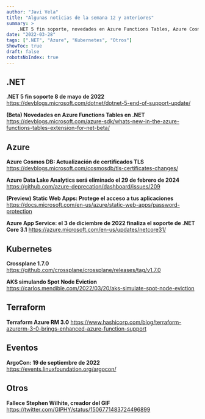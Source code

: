 ```yaml
---
author: "Javi Vela"
title: "Algunas noticias de la semana 12 y anteriores"
summary: >
    .NET 5 fin soporte, novedades en Azure Functions Tables, Azure Cosmos DB actualización de certificados TLS, Azure Data Lake Analytics será eliminado, fin soporte .NET Core 3.1 en Azure App Service, Crossplane 1.7.0, Terraform Azure RM 3.0
date: "2022-03-28"
tags: [".NET", "Azure", "Kubernetes", "Otros"]
ShowToc: true
draft: false
robotsNoIndex: true
---
```

## .NET
**.NET 5 fin soporte 8 de mayo de 2022**
https://devblogs.microsoft.com/dotnet/dotnet-5-end-of-support-update/
<br/>
<!-- #dotnet #microsoft #eol -->

**(Beta) Novedades en Azure Functions Tables en .NET**
https://devblogs.microsoft.com/azure-sdk/whats-new-in-the-azure-functions-tables-extension-for-net-beta/
<br/>
<!-- #dotnet #microsoft #azure #azurefunctions #tables #beta -->

## Azure
**Azure Cosmos DB: Actualización de certificados TLS**
https://devblogs.microsoft.com/cosmosdb/tls-certificates-changes/
<br/>
<!-- #azure #azure #cosmosdb #tls #certificates -->

**Azure Data Lake Analytics será eliminado el 29 de febrero de 2024**
https://github.com/azure-deprecation/dashboard/issues/209
<br/>
<!-- #azure #azure #datalake #analytics #retired #eol -->

**(Preview) Static Web Apps: Protege el acceso a tus aplicaciones**
https://docs.microsoft.com/en-us/azure/static-web-apps/password-protection
<br/>
<!-- #azure #staticwebapps #passwordprotection -->

**Azure App Service: el 3 de diciembre de 2022 finaliza el soporte de .NET Core 3.1**
https://azure.microsoft.com/en-us/updates/netcore31/
<br/>
<!-- #azure #appservice #dotnet #microsoft #eol -->

## Kubernetes
**Crossplane 1.7.0**
https://github.com/crossplane/crossplane/releases/tag/v1.7.0
<br/>
<!-- #kubernetes #crossplane -->

**AKS simulando Spot Node Eviction**
https://carlos.mendible.com/2022/03/20/aks-simulate-spot-node-eviction
<br/>
<!-- #kubernetes #aks #spot #nodeeviction @cmendibl3 -->

## Terraform
**Terraform Azure RM 3.0**
https://www.hashicorp.com/blog/terraform-azurerm-3-0-brings-enhanced-azure-function-support
<br/>
<!-- #terraform #azure -->

## Eventos
**ArgoCon: 19 de septiembre de 2022**
https://events.linuxfoundation.org/argocon/
<br/>
<!-- #events #argocon -->

## Otros
**Fallece Stephen Wilhite, creador del GIF**
https://twitter.com/GIPHY/status/1506771483724496899
<br/>
<!-- #gif #giphy -->

